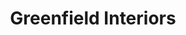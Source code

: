 ---
title: "Greenfield Interiors"
url: /caterham/greenfield-interiors/
shop: interior decoration
---